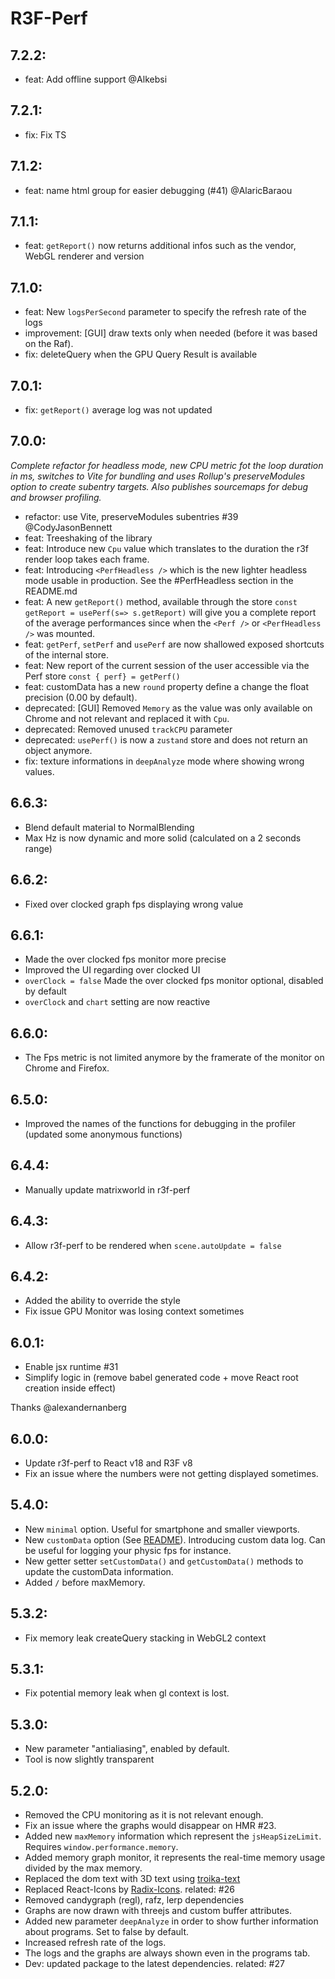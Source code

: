 # R3F-Perf

## 7.2.2:

- feat: Add offline support @Alkebsi

## 7.2.1:

- fix: Fix TS

## 7.1.2:

- feat: name html group for easier debugging (#41) @AlaricBaraou

## 7.1.1:

- feat: `getReport()` now returns additional infos such as the vendor, WebGL renderer and version

## 7.1.0:

- feat: New `logsPerSecond` parameter to specify the refresh rate of the logs
- improvement: [GUI] draw texts only when needed (before it was based on the Raf).
- fix: deleteQuery when the GPU Query Result is available

## 7.0.1:

- fix: `getReport()` average log was not updated

## 7.0.0:

_Complete refactor for headless mode, new CPU metric fot the loop duration in ms, switches to Vite for bundling and uses Rollup's preserveModules option to create subentry targets. Also publishes sourcemaps for debug and browser profiling._

- refactor: use Vite, preserveModules subentries #39 @CodyJasonBennett
- feat: Treeshaking of the library
- feat: Introduce new `Cpu` value which translates to the duration the r3f render loop takes each frame.
- feat: Introducing `<PerfHeadless />` which is the new lighter headless mode usable in production. See the #PerfHeadless section in the README.md
- feat: A new `getReport()` method, available through the store `const getReport = usePerf(s=> s.getReport)` will give you a complete report of the average performances since when the `<Perf />` or `<PerfHeadless />` was mounted.
- feat: `getPerf`, `setPerf` and `usePerf` are now shallowed exposed shortcuts of the internal store.
- feat: New report of the current session of the user accessible via the Perf store `const { perf} = getPerf()`
- feat: customData has a new `round` property define a change the float precision (0.00 by default).
- deprecated: [GUI] Removed `Memory` as the value was only available on Chrome and not relevant and replaced it with `Cpu`.
- deprecated: Removed unused `trackCPU` parameter
- deprecated: `usePerf()` is now a `zustand` store and does not return an object anymore.
- fix: texture informations in `deepAnalyze` mode where showing wrong values.

## 6.6.3:

- Blend default material to NormalBlending
- Max Hz is now dynamic and more solid (calculated on a 2 seconds range)

## 6.6.2:

- Fixed over clocked graph fps displaying wrong value

## 6.6.1:

- Made the over clocked fps monitor more precise
- Improved the UI regarding over clocked UI
- `overClock = false` Made the over clocked fps monitor optional, disabled by default
- `overClock` and `chart` setting are now reactive

## 6.6.0:

- The Fps metric is not limited anymore by the framerate of the monitor on Chrome and Firefox.

## 6.5.0:

- Improved the names of the functions for debugging in the profiler (updated some anonymous functions)

## 6.4.4:

- Manually update matrixworld in r3f-perf

## 6.4.3:

- Allow r3f-perf to be rendered when `scene.autoUpdate = false`

## 6.4.2:

- Added the ability to override the style
- Fix issue GPU Monitor was losing context sometimes

## 6.0.1:

- Enable jsx runtime #31
- Simplify logic in <Html> (remove babel generated code + move React root creation inside effect)

Thanks @alexandernanberg

## 6.0.0:

- Update r3f-perf to React v18 and R3F v8
- Fix an issue where the numbers were not getting displayed sometimes.

## 5.4.0:

- New `minimal` option. Useful for smartphone and smaller viewports.
- New `customData` option (See [README](https://github.com/utsuboco/r3f-perf)). Introducing custom data log. Can be useful for logging your physic fps for instance.
- New getter setter `setCustomData()` and `getCustomData()` methods to update the customData information.
- Added `/` before maxMemory.

## 5.3.2:

- Fix memory leak createQuery stacking in WebGL2 context

## 5.3.1:

- Fix potential memory leak when gl context is lost.

## 5.3.0:

- New parameter "antialiasing", enabled by default.
- Tool is now slightly transparent

## 5.2.0:

- Removed the CPU monitoring as it is not relevant enough.
- Fix an issue where the graphs would disappear on HMR #23.
- Added new `maxMemory` information which represent the `jsHeapSizeLimit`. Requires `window.performance.memory`.
- Added memory graph monitor, it represents the real-time memory usage divided by the max memory.
- Replaced the dom text with 3D text using [troika-text](https://github.com/protectwise/troika/tree/master/packages/troika-3d-text)
- Replaced React-Icons by [Radix-Icons](https://icons.modulz.app/). related: #26
- Removed candygraph (regl), rafz, lerp dependencies
- Graphs are now drawn with threejs and custom buffer attributes.
- Added new parameter `deepAnalyze` in order to show further information about programs. Set to false by default.
- Increased refresh rate of the logs.
- The logs and the graphs are always shown even in the programs tab.
- Dev: updated package to the latest dependencies. related: #27
